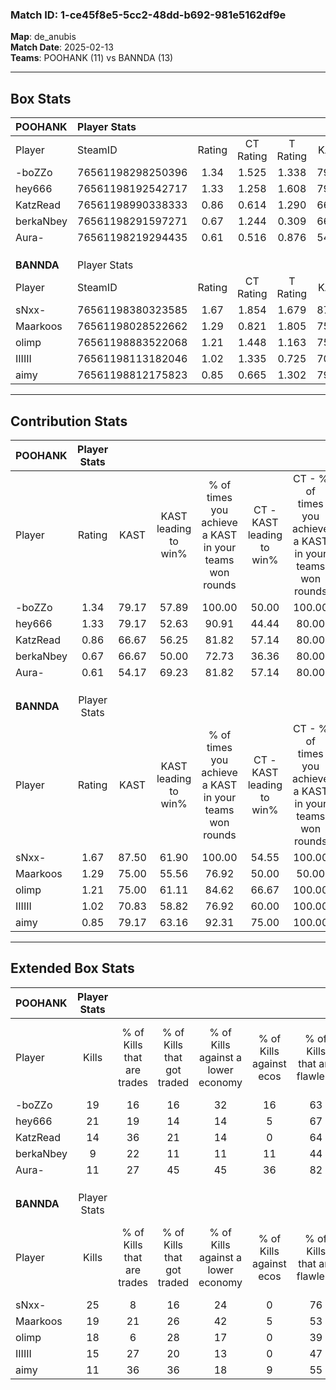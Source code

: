 ### Match ID: 1-ce45f8e5-5cc2-48dd-b692-981e5162df9e  
**Map**: de_anubis  
**Match Date**: 2025-02-13  
**Teams**: POOHANK (11) vs BANNDA (13)  

---  

## Box Stats  

| **POOHANK** | Player Stats      |        |           |          |       |       |       |         |        |      |     |
| :- | :- | :-: | :-: | :-: | :-: | :-: | :-: | :-: | :-: | :-: | :-: |
| Player      | SteamID           | Rating | CT Rating | T Rating | KAST  |  ADR  | Kills | Assists | Deaths | K/D  | HS% |
| -boZZo      | 76561198298250396 |  1.34  |   1.525   |  1.338   | 79.17 | 103.9 |  19   |   10    |   16   | 1.19 | 52  |
| hey666      | 76561198192542717 |  1.33  |   1.258   |  1.608   | 79.17 | 99.1  |  21   |    5    |   18   | 1.17 | 28  |
| KatzRead    | 76561198990338333 |  0.86  |   0.614   |  1.290   | 66.67 | 60.4  |  14   |    4    |   18   | 0.78 | 71  |
| berkaNbey   | 76561198291597271 |  0.67  |   1.244   |  0.309   | 66.67 | 48.7  |   9   |    9    |   18   | 0.50 | 33  |
| Aura-       | 76561198219294435 |  0.61  |   0.516   |  0.876   | 54.17 | 43.7  |  11   |    3    |   18   | 0.61 | 36  |
|             |                   |        |           |          |       |       |       |         |        |      |     |
|             |                   |        |           |          |       |       |       |         |        |      |     |
|             |                   |        |           |          |       |       |       |         |        |      |     |
| **BANNDA**  | Player Stats      |        |           |          |       |       |       |         |        |      |     |
| Player      | SteamID           | Rating | CT Rating | T Rating | KAST  |  ADR  | Kills | Assists | Deaths | K/D  | HS% |
| sNxx-       | 76561198380323585 |  1.67  |   1.854   |  1.679   | 87.50 | 111.7 |  25   |    6    |   14   | 1.79 | 52  |
| Maarkoos    | 76561198028522662 |  1.29  |   0.821   |  1.805   | 75.00 | 98.2  |  19   |    9    |   16   | 1.19 | 63  |
| olimp       | 76561198883522068 |  1.21  |   1.448   |  1.163   | 75.00 | 78.2  |  18   |    4    |   14   | 1.29 | 55  |
| IIIIII      | 76561198113182046 |  1.02  |   1.335   |  0.725   | 70.83 | 66.4  |  15   |    5    |   15   | 1.00 | 46  |
| aimy        | 76561198812175823 |  0.85  |   0.665   |  1.302   | 79.17 | 42.5  |  11   |    2    |   15   | 0.73 | 63  |
---  

## Contribution Stats  

| **POOHANK** | Player Stats |       |                      |                                                        |                           |                                                             |                          |                                                            |
| :- | :-: | :-: | :-: | :-: | :-: | :-: | :-: | :-: |
| Player      |    Rating    | KAST  | KAST leading to win% | % of times you achieve a KAST in your teams won rounds | CT - KAST leading to win% | CT - % of times you achieve a KAST in your teams won rounds | T - KAST leading to win% | T - % of times you achieve a KAST in your teams won rounds |
| -boZZo      |     1.34     | 79.17 |        57.89         |                         100.00                         |           50.00           |                           100.00                            |          66.67           |                           100.00                           |
| hey666      |     1.33     | 79.17 |        52.63         |                         90.91                          |           44.44           |                            80.00                            |          60.00           |                           100.00                           |
| KatzRead    |     0.86     | 66.67 |        56.25         |                         81.82                          |           57.14           |                            80.00                            |          55.56           |                           83.33                            |
| berkaNbey   |     0.67     | 66.67 |        50.00         |                         72.73                          |           36.36           |                            80.00                            |          80.00           |                           66.67                            |
| Aura-       |     0.61     | 54.17 |        69.23         |                         81.82                          |           57.14           |                            80.00                            |          83.33           |                           83.33                            |
|             |              |       |                      |                                                        |                           |                                                             |                          |                                                            |
|             |              |       |                      |                                                        |                           |                                                             |                          |                                                            |
|             |              |       |                      |                                                        |                           |                                                             |                          |                                                            |
| **BANNDA**  | Player Stats |       |                      |                                                        |                           |                                                             |                          |                                                            |
| Player      |    Rating    | KAST  | KAST leading to win% | % of times you achieve a KAST in your teams won rounds | CT - KAST leading to win% | CT - % of times you achieve a KAST in your teams won rounds | T - KAST leading to win% | T - % of times you achieve a KAST in your teams won rounds |
| sNxx-       |     1.67     | 87.50 |        61.90         |                         100.00                         |           54.55           |                           100.00                            |          70.00           |                           100.00                           |
| Maarkoos    |     1.29     | 75.00 |        55.56         |                         76.92                          |           50.00           |                            50.00                            |          58.33           |                           100.00                           |
| olimp       |     1.21     | 75.00 |        61.11         |                         84.62                          |           66.67           |                           100.00                            |          55.56           |                           71.43                            |
| IIIIII      |     1.02     | 70.83 |        58.82         |                         76.92                          |           60.00           |                           100.00                            |          57.14           |                           57.14                            |
| aimy        |     0.85     | 79.17 |        63.16         |                         92.31                          |           75.00           |                           100.00                            |          54.55           |                           85.71                            |
---  

## Extended Box Stats  

| **POOHANK** | Player Stats |                            |                            |                                    |                         |                              |                                 |        |                             |                                     |                          |                               |                            |
| :- | :-: | :-: | :-: | :-: | :-: | :-: | :-: | :-: | :-: | :-: | :-: | :-: | :-: |
| Player      |    Kills     | % of Kills that are trades | % of Kills that got traded | % of Kills against a lower economy | % of Kills against ecos | % of Kills that are flawless | % of Kills that are close duels | Deaths | % of Deaths that get traded | % of Deaths against a lower economy | % of Deaths against ecos | % of Deaths that are flawless | % of Deaths that are close |
| -boZZo      |      19      |             16             |             16             |                 32                 |           16            |              63              |                0                |   16   |             25              |                 13                  |            0             |              50               |             13             |
| hey666      |      21      |             19             |             14             |                 14                 |            5            |              67              |               14                |   18   |             22              |                 22                  |            6             |              67               |             6              |
| KatzRead    |      14      |             36             |             21             |                 14                 |            0            |              64              |                7                |   18   |             22              |                 22                  |            0             |              50               |             6              |
| berkaNbey   |      9       |             22             |             11             |                 11                 |           11            |              44              |               11                |   18   |             28              |                 17                  |            0             |              61               |             11             |
| Aura-       |      11      |             27             |             45             |                 45                 |           36            |              82              |                9                |   18   |             22              |                 17                  |            0             |              50               |             0              |
|             |              |                            |                            |                                    |                         |                              |                                 |        |                             |                                     |                          |                               |                            |
|             |              |                            |                            |                                    |                         |                              |                                 |        |                             |                                     |                          |                               |                            |
|             |              |                            |                            |                                    |                         |                              |                                 |        |                             |                                     |                          |                               |                            |
| **BANNDA**  | Player Stats |                            |                            |                                    |                         |                              |                                 |        |                             |                                     |                          |                               |                            |
| Player      |    Kills     | % of Kills that are trades | % of Kills that got traded | % of Kills against a lower economy | % of Kills against ecos | % of Kills that are flawless | % of Kills that are close duels | Deaths | % of Deaths that get traded | % of Deaths against a lower economy | % of Deaths against ecos | % of Deaths that are flawless | % of Deaths that are close |
| sNxx-       |      25      |             8              |             16             |                 24                 |            0            |              76              |                8                |   14   |             29              |                 29                  |            7             |              64               |             0              |
| Maarkoos    |      19      |             21             |             26             |                 42                 |            5            |              53              |                5                |   16   |              6              |                 25                  |            6             |              63               |             6              |
| olimp       |      18      |             6              |             28             |                 17                 |            0            |              39              |               11                |   14   |             29              |                 36                  |            7             |              50               |             29             |
| IIIIII      |      15      |             27             |             20             |                 13                 |            0            |              47              |                0                |   15   |              0              |                 33                  |            7             |              67               |             0              |
| aimy        |      11      |             36             |             36             |                 18                 |            9            |              55              |                9                |   15   |             40              |                 33                  |            0             |              80               |             7              |
